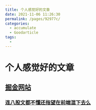 ```yaml
---
title: 个人感觉好的文章
date: 2021-11-06 11:26:30
permalink: /pages/92977c/
categories:
  - accumulate
  - Goodarticle
tags:
  - 
---
```

# 个人感觉好的文章
## [掘金网站](https://juejin.cn/)
### [连八股文都不懂还指望在前端混下去么](https://juejin.cn/post/7016593221815910408)